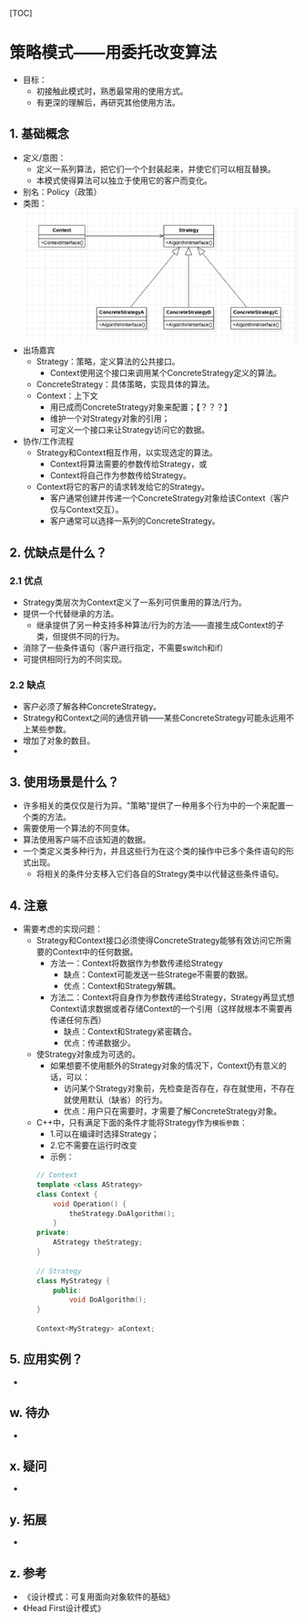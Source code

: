 [TOC]

# 策略模式——用委托改变算法
* 目标：
    * 初接触此模式时，熟悉最常用的使用方式。
    * 有更深的理解后，再研究其他使用方法。
## 1. 基础概念
* 定义/意图：
    * 定义一系列算法，把它们一个个封装起来，并使它们可以相互替换。
    * 本模式使得算法可以独立于使用它的客户而变化。
* 别名：Policy（政策）
* 类图：
![类图](./ClassDiagram.png)
* 出场嘉宾
    * Strategy：策略，定义算法的公共接口。
        * Context使用这个接口来调用某个ConcreteStrategy定义的算法。
    * ConcreteStrategy：具体策略，实现具体的算法。
    * Context：上下文
        * 用已成而ConcreteStrategy对象来配置；【？？？】
        * 维护一个对Strategy对象的引用；
        * 可定义一个接口来让Strategy访问它的数据。
* 协作/工作流程
    * Strategy和Context相互作用，以实现选定的算法。
        * Context将算法需要的参数传给Strategy，或
        * Context将自己作为参数传给Strategy。
    * Context将它的客户的请求转发给它的Strategy。
        * 客户通常创建并传递一个ConcreteStrategy对象给该Context（客户仅与Context交互）。
        * 客户通常可以选择一系列的ConcreteStrategy。

## 2. 优缺点是什么？
### 2.1 优点
* Strategy类层次为Context定义了一系列可供重用的算法/行为。
* 提供一个代替继承的方法。
    * 继承提供了另一种支持多种算法/行为的方法——直接生成Context的子类，但提供不同的行为。
* 消除了一些条件语句（客户进行指定，不需要switch和if）
* 可提供相同行为的不同实现。


### 2.2 缺点
* 客户必须了解各种ConcreteStrategy。
* Strategy和Context之间的通信开销——某些ConcreteStrategy可能永远用不上某些参数。
* 增加了对象的数目。
* 


## 3. 使用场景是什么？
* 许多相关的类仅仅是行为异。"策略"提供了一种用多个行为中的一个来配置一个类的方法。
* 需要使用一个算法的不同变体。
* 算法使用客户端不应该知道的数据。
* 一个类定义类多种行为，并且这些行为在这个类的操作中已多个条件语句的形式出现。
    * 将相关的条件分支移入它们各自的Strategy类中以代替这些条件语句。


## 4. 注意
* 需要考虑的实现问题：
    * Strategy和Context接口必须使得ConcreteStrategy能够有效访问它所需要的Context中的任何数据。
        * 方法一：Context将数据作为参数传递给Strategy
            * 缺点：Context可能发送一些Stratege不需要的数据。
            * 优点：Context和Strategy解耦。
        * 方法二：Context将自身作为参数传递给Strategy，Strategy再显式想Context请求数据或者存储Context的一个引用（这样就根本不需要再传递任何东西）
            * 缺点：Context和Strategy紧密耦合。
            * 优点：传递数据少。
    * 使Strategy对象成为可选的。
        * 如果想要不使用额外的Strategy对象的情况下，Context仍有意义的话，可以：
            * 访问某个Strategy对象前，先检查是否存在，存在就使用，不存在就使用默认（缺省）的行为。
            * 优点：用户只在需要时，才需要了解ConcreteStrategy对象。
    * C++中，只有满足下面的条件才能将Strategy作为`模板参数`：
        * 1.可以在编译时选择Strategy；
        * 2.它不需要在运行时改变
        * 示例：
        ```cpp
        // Context
        template <class AStrategy>
        class Context {
            void Operation() {
                theStrategy.DoAlgorithm();
            }
        private:
            AStrategy theStrategy;
        }
        
        // Strategy
        class MyStrategy {
            public:
                void DoAlgorithm();
        }
        
        Context<MyStrategy> aContext;
        ```

## 5. 应用实例？
* 

## w. 待办
* 

## x. 疑问
* 

## y. 拓展
* 

## z. 参考
* 《设计模式：可复用面向对象软件的基础》
* 《Head First设计模式》

